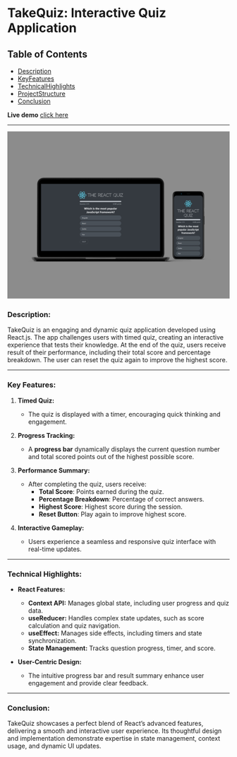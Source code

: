 # **TakeQuiz: Interactive Quiz Application**

## Table of Contents

-   [Description](#description)
-   [KeyFeatures](#key-features)
-   [TechnicalHighlights](#technical-highlights)
-   [ProjectStructure](#project-structure)
-   [Conclusion](#conclusion)

**Live demo** [click here](https://take-quiz-react-app.netlify.app/)

---

![alt text](src/assets/overview.jpg)

### **Description:**

TakeQuiz is an engaging and dynamic quiz application developed using React.js. The app challenges users with timed quiz, creating an interactive experience that tests their knowledge. At the end of the quiz, users receive result of their performance, including their total score and percentage breakdown. The user can reset the quiz again to improve the highest score.

---

### **Key Features:**

1. **Timed Quiz:**

    - The quiz is displayed with a timer, encouraging quick thinking and engagement.

2. **Progress Tracking:**

    - A **progress bar** dynamically displays the current question number and total scored points out of the highest possible score.

3. **Performance Summary:**

    - After completing the quiz, users receive:
        - **Total Score**: Points earned during the quiz.
        - **Percentage Breakdown**: Percentage of correct answers.
        - **Highest Score**: Highest score during the session.
        - **Reset Button**: Play again to improve highest score.

4. **Interactive Gameplay:**
    - Users experience a seamless and responsive quiz interface with real-time updates.

---

### **Technical Highlights:**

-   **React Features:**

    -   **Context API:** Manages global state, including user progress and quiz data.
    -   **useReducer:** Handles complex state updates, such as score calculation and quiz navigation.
    -   **useEffect:** Manages side effects, including timers and state synchronization.
    -   **State Management:** Tracks question progress, timer, and score.

-   **User-Centric Design:**
    -   The intuitive progress bar and result summary enhance user engagement and provide clear feedback.

---

### **Conclusion:**

TakeQuiz showcases a perfect blend of React’s advanced features, delivering a smooth and interactive user experience. Its thoughtful design and implementation demonstrate expertise in state management, context usage, and dynamic UI updates.
